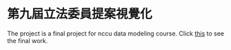 # 第九屆立法委員提案視覺化

The project is a final project for nccu data modeling course. Click [this](https://capy-pl.github.io/9th-tw-legislator-billing-social-network-visualization/) to see the final work.

